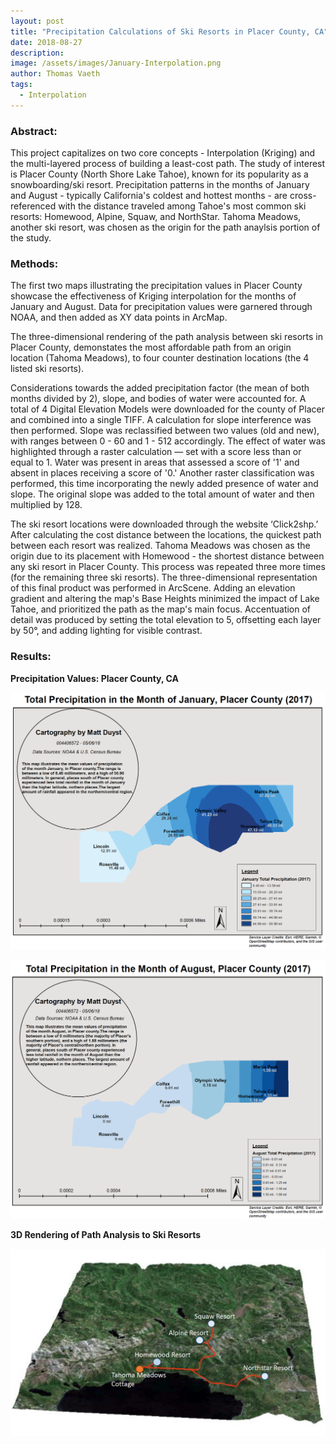 ```yaml
---
layout: post
title: "Precipitation Calculations of Ski Resorts in Placer County, CA"
date: 2018-08-27
description: 
image: /assets/images/January-Interpolation.png
author: Thomas Vaeth
tags: 
  - Interpolation
---
```


### Abstract:

This project capitalizes on two core concepts - Interpolation (Kriging) and the multi-layered process of building a least-cost path. The study of interest is Placer County (North Shore Lake Tahoe), known for its popularity as a snowboarding/ski resort. Precipitation patterns in the months of January and August - typically California's coldest and hottest months - are cross-referenced with the distance traveled among Tahoe's most common ski resorts: Homewood, Alpine, Squaw, and NorthStar. Tahoma Meadows, another ski resort, was chosen as the origin for the path anaylsis portion of the study.

### Methods:

The first two maps illustrating the precipitation values in Placer County showcase the effectiveness of Kriging interpolation for the months of January and August. Data for precipitation values were garnered through NOAA, and then added as XY data points in ArcMap.

The three-dimensional rendering of the path analysis between ski resorts in Placer County, demonstates  the most affordable path from an origin location (Tahoma Meadows), to four counter destination locations (the 4 listed ski resorts).

Considerations towards the added precipitation factor (the mean of both months divided by 2), slope, and bodies of water were accounted for. A total of 4 Digital Elevation Models were downloaded for the county of Placer and combined into a single TIFF. A calculation for slope interference was then performed. Slope was reclassified between two values (old and new), with ranges between 0 - 60 and 1 - 512 accordingly. The effect of water was  highlighted through a raster calculation — set with a score less than or equal to 1. Water was present in areas that assessed a score of '1' and absent in places receiving a score of '0.' Another raster classification was performed, this time incorporating the newly added presence of water and slope. The original slope was added to the total amount of water and then multiplied by 128.

The ski resort locations were downloaded through the website ‘Click2shp.’ After calculating the cost distance between the locations, the quickest path between each resort was realized. Tahoma Meadows was chosen as the origin due to its placement with Homewood - the shortest distance between any ski resort in Placer County. This process was repeated three more times (for the remaining three ski resorts). The three-dimensional representation of this final product was performed in ArcScene. Adding an elevation gradient and altering the map's Base Heights minimized the impact of Lake Tahoe, and prioritized the path as the map's main focus. Accentuation of detail was produced by setting the total elevation to 5, offsetting each layer by 50°, and adding lighting for visible contrast.

### Results:

**Precipitation Values: Placer County, CA**

![Map GIS](/assets/images/January-Interpolation.png)

![Placeholder](/assets/images/August-Interpolation.png)

**3D Rendering of Path Analysis to Ski Resorts**

![Placeholder](/assets/images/3d-Placer.png)
